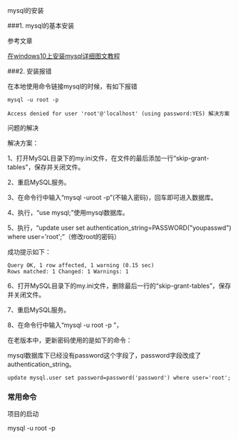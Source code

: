 mysql的安装



###1. mysql的基本安装

参考文章

[在windows10上安装mysql详细图文教程](http://www.jb51.net/article/92158.htm)



###2. 安装报错

在本地使用命令链接mysql的时候，有如下报错

```
mysql -u root -p
```



```
Access denied for user 'root'@'localhost' (using password:YES) 解决方案 
```

问题的解决





解决方案：

1、打开MySQL目录下的my.ini文件，在文件的最后添加一行“skip-grant-tables”，保存并关闭文件。

2、重启MySQL服务。

3、在命令行中输入“mysql -uroot -p”(不输入密码)，回车即可进入数据库。

4、执行，“use mysql;”使用mysql数据库。

5、执行，“update user set authentication_string=PASSWORD("youpasswd") where user='root';”（修改root的密码）

成功提示如下：

```
Query OK, 1 row affected, 1 warning (0.15 sec)
Rows matched: 1 Changed: 1 Warnings: 1
```

6、打开MySQL目录下的my.ini文件，删除最后一行的“skip-grant-tables”，保存并关闭文件。

7、重启MySQL服务。

8、在命令行中输入“mysql -u root -p ”，



在老版本中，更新密码使用的是如下的命令：

mysql数据库下已经没有password这个字段了，password字段改成了authentication_string。

```
update mysql.user set password=password('password') where user='root';
```



### 常用命令



项目的启动

mysql -u root -p